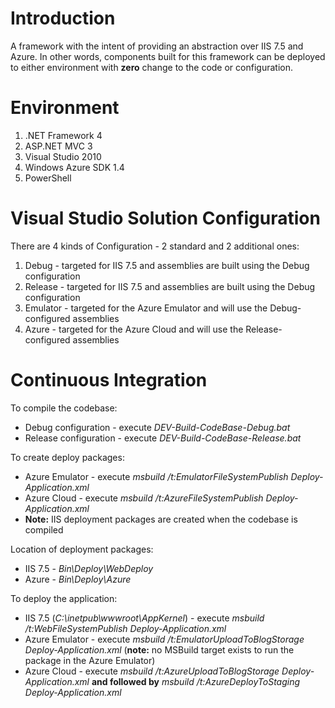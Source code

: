Introduction
================

A framework with the intent of providing an abstraction over IIS 7.5 and Azure. In other words, components built for this framework can be deployed to either 
environment with **zero** change to the code or configuration.  

Environment
================

1. .NET Framework 4
2. ASP.NET MVC 3
3. Visual Studio 2010
4. Windows Azure SDK 1.4
5. PowerShell

Visual Studio Solution Configuration
================

There are 4 kinds of Configuration - 2 standard and 2 additional ones:

1. Debug - targeted for IIS 7.5 and assemblies are built using the Debug configuration
2. Release - targeted for IIS 7.5 and assemblies are built using the Debug configuration
3. Emulator - targeted for the Azure Emulator and will use the Debug-configured assemblies
4. Azure - targeted for the Azure Cloud and will use the Release-configured assemblies

Continuous Integration
================

To compile the codebase:

* Debug configuration - execute *DEV-Build-CodeBase-Debug.bat*
* Release configuration - execute *DEV-Build-CodeBase-Release.bat*

To create deploy packages:

* Azure Emulator - execute *msbuild /t:EmulatorFileSystemPublish Deploy-Application.xml*
* Azure Cloud - execute *msbuild /t:AzureFileSystemPublish Deploy-Application.xml*
* **Note:** IIS deployment packages are created when the codebase is compiled

Location of deployment packages:

* IIS 7.5 - *Bin\Deploy\WebDeploy*
* Azure - *Bin\Deploy\Azure*

To deploy the application:

* IIS 7.5 (*C:\inetpub\wwwroot\AppKernel*) - execute *msbuild /t:WebFileSystemPublish Deploy-Application.xml*
* Azure Emulator - execute *msbuild /t:EmulatorUploadToBlogStorage Deploy-Application.xml* (**note:** no MSBuild target exists to run the package in the Azure Emulator)
* Azure Cloud - execute *msbuild /t:AzureUploadToBlogStorage Deploy-Application.xml* **and followed by** *msbuild /t:AzureDeployToStaging Deploy-Application.xml*